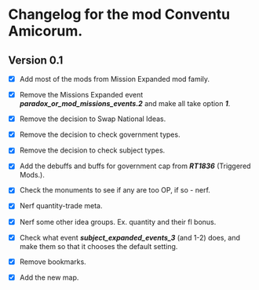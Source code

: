 #  Changelog for the mod Conventu Amicorum.
## Version 0.1
- [x] Add most of the mods from Mission Expanded mod family. 
- [x] Remove the Missions Expanded event ***paradox_or_mod_missions_events.2*** and make all take option ***1***.
- [x] Remove the decision to Swap National Ideas.
- [x] Remove the decision to check government types.
- [x] Remove the decision to check subject types.
- [x] Add the debuffs and buffs for government cap from ***RT1836*** (Triggered Mods.).
- [x] Check the monuments to see if any are too OP, if so - nerf.
- [x] Nerf quantity-trade meta.
- [x] Nerf some other idea groups. Ex. quantity and their fl bonus.
- [x] Check what event ***subject_expanded_events_3*** (and 1-2) does, and make them so that it chooses the default setting.
- [x] Remove bookmarks.
- [x] Add the new map.

